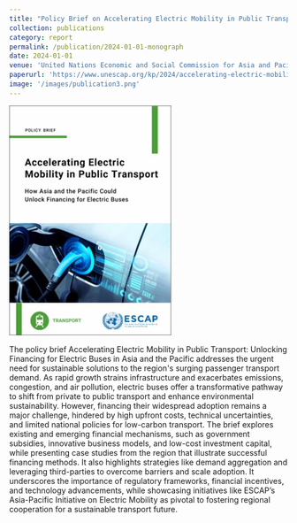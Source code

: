 ```yaml
---
title: "Policy Brief on Accelerating Electric Mobility in Public Transport: How Asia and the Pacific Could Unlock Financing for Electric Buses"
collection: publications
category: report
permalink: /publication/2024-01-01-monograph
date: 2024-01-01
venue: 'United Nations Economic and Social Commission for Asia and Pacific'
paperurl: 'https://www.unescap.org/kp/2024/accelerating-electric-mobility-public-transport-how-asia-and-pacific-could-unlock-financing'
image: '/images/publication3.png'
---
```

<a href="[https://www.unescap.org/kp/2023/accelerating-transition-public-transport-fleets](https://www.unescap.org/kp/2024/accelerating-electric-mobility-public-transport-how-asia-and-pacific-could-unlock-financing)" target="_blank">
  <img src="/images/financingebuses.png">
</a>

The policy brief Accelerating Electric Mobility in Public Transport: Unlocking Financing for Electric Buses in Asia and the Pacific addresses the urgent need for sustainable solutions to the region's surging passenger transport demand. As rapid growth strains infrastructure and exacerbates emissions, congestion, and air pollution, electric buses offer a transformative pathway to shift from private to public transport and enhance environmental sustainability. However, financing their widespread adoption remains a major challenge, hindered by high upfront costs, technical uncertainties, and limited national policies for low-carbon transport. The brief explores existing and emerging financial mechanisms, such as government subsidies, innovative business models, and low-cost investment capital, while presenting case studies from the region that illustrate successful financing methods. It also highlights strategies like demand aggregation and leveraging third-parties to overcome barriers and scale adoption. It underscores the importance of regulatory frameworks, financial incentives, and technology advancements, while showcasing initiatives like ESCAP’s Asia-Pacific Initiative on Electric Mobility as pivotal to fostering regional cooperation for a sustainable transport future.
